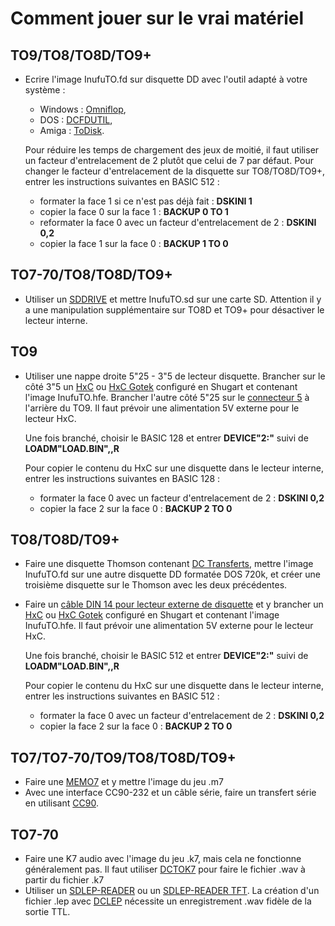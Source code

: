 # Comment jouer sur le vrai matériel


## TO9/TO8/TO8D/TO9+
- Ecrire l'image InufuTO.fd sur disquette DD avec l'outil adapté à votre système :
    - Windows : [Omniflop](http://www.shlock.co.uk/Utils/OmniFlop/OmniFlop.htm),
    - DOS : [DCFDUTIL](http://dcmoto.free.fr/emulateur/prog/dcfdutil33.zip),
    - Amiga : [ToDisk](http://aminet.net/package/disk/misc/ToDisk).

    Pour réduire les temps de chargement des jeux de moitié, il faut utiliser un facteur d'entrelacement de 2 plutôt que celui de 7 par défaut. Pour changer le facteur d'entrelacement de la disquette sur TO8/TO8D/TO9+, entrer les instructions suivantes en BASIC 512 :
    - formater la face 1 si ce n'est pas déjà fait : **DSKINI 1**
    - copier la face 0 sur la face 1 : **BACKUP 0 TO 1**
    - reformater la face 0 avec un facteur d'entrelacement de 2 : **DSKINI 0,2**
    - copier la face 1 sur la face 0 : **BACKUP 1 TO 0**


## TO7-70/TO8/TO8D/TO9+
- Utiliser un [SDDRIVE](http://dcmoto.free.fr/bricolage/sddrive/index.html) et mettre InufuTO.sd sur une carte SD. Attention il y a une manipulation supplémentaire sur TO8D et TO9+ pour désactiver le lecteur interne.


## TO9
- Utiliser une nappe droite 5"25 - 3"5 de lecteur disquette. Brancher sur le côté 3"5 un [HxC](https://hxc2001.com/floppy_drive_emulator/) ou [HxC Gotek](https://hxc2001.com/docs/gotek-floppy-emulator-hxc-firmware/) configuré en Shugart et contenant l'image InufuTO.hfe. Brancher l'autre côté 5"25 sur le [connecteur 5](https://www.old-computers.com/museum/photos/Thomson_To9_Rear_1.jpg) à l'arrière du TO9. Il faut prévoir une alimentation 5V externe pour le lecteur HxC.

    Une fois branché, choisir le BASIC 128 et entrer **DEVICE"2:"** suivi de **LOADM"LOAD.BIN",,R**

    Pour copier le contenu du HxC sur une disquette dans le lecteur interne, entrer les instructions suivantes en BASIC 128 :
    - formater la face 0 avec un facteur d'entrelacement de 2 : **DSKINI 0,2**
    - copier la face 2 sur la face 0 : **BACKUP 2 TO 0**


## TO8/TO8D/TO9+
- Faire une disquette Thomson contenant [DC Transferts](http://dcmoto.free.fr/programmes/dctransferts/index.html), mettre l'image InufuTO.fd sur une autre disquette DD formatée DOS 720k, et créer une troisième disquette sur le Thomson avec les deux précédentes.

- Faire un [câble DIN 14 pour lecteur externe de disquette](http://forum.system-cfg.com/viewtopic.php?p=53096#p53096) et y brancher un [HxC](https://hxc2001.com/floppy_drive_emulator/) ou [HxC Gotek](https://hxc2001.com/docs/gotek-floppy-emulator-hxc-firmware/) configuré en Shugart et contenant l'image InufuTO.hfe. Il faut prévoir une alimentation 5V externe pour le lecteur HxC.

    Une fois branché, choisir le BASIC 512 et entrer **DEVICE"2:"** suivi de **LOADM"LOAD.BIN",,R**

    Pour copier le contenu du HxC sur une disquette dans le lecteur interne, entrer les instructions suivantes en BASIC 512 :
    - formater la face 0 avec un facteur d'entrelacement de 2 : **DSKINI 0,2**
    - copier la face 2 sur la face 0 : **BACKUP 2 TO 0**


## TO7/TO7-70/TO9/TO8/TO8D/TO9+
- Faire une [MEMO7](http://forum.system-cfg.com/viewtopic.php?f=10&t=7086) et y mettre l'image du jeu .m7
- Avec une interface CC90-232 et un câble série, faire un transfert série en utilisant [CC90](http://www.pulsdemos.com/cc90.html).


## TO7-70
- Faire une K7 audio avec l'image du jeu .k7, mais cela ne fonctionne généralement pas. Il faut utiliser [DCTOK7](http://dcmoto.free.fr/emulateur/prog/dctok7_20210507.zip) pour faire le fichier .wav à partir du fichier .k7
- Utiliser un [SDLEP-READER](http://dcmoto.free.fr/bricolage/sdlep-reader/index.html) ou un [SDLEP-READER TFT](http://dcmoto.free.fr/bricolage/sdlep-tft/index.html). La création d'un fichier .lep avec [DCLEP](http://dcmoto.free.fr/emulateur/prog/dclep_20210507.zip) nécessite un enregistrement .wav fidèle de la sortie TTL.

